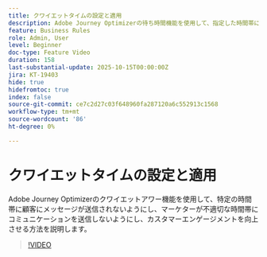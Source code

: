 ```yaml
---
title: クワイエットタイムの設定と適用
description: Adobe Journey Optimizerの待ち時間機能を使用して、指定した時間帯にメッセージ（SMS、メール、プッシュ、WhatsApp）が顧客に送信されないようにする方法を説明します。これにより、マーケターが不適切な時間帯にコミュニケーションを送信するのを防ぎ、顧客のエンゲージメントを向上させることができます。
feature: Business Rules
role: Admin, User
level: Beginner
doc-type: Feature Video
duration: 158
last-substantial-update: 2025-10-15T00:00:00Z
jira: KT-19403
hide: true
hidefromtoc: true
index: false
source-git-commit: ce7c2d27c03f648960fa287120a6c552913c1568
workflow-type: tm+mt
source-wordcount: '86'
ht-degree: 0%

---
```



# クワイエットタイムの設定と適用

Adobe Journey Optimizerのクワイエットアワー機能を使用して、特定の時間帯に顧客にメッセージが送信されないようにし、マーケターが不適切な時間帯にコミュニケーションを送信しないようにし、カスタマーエンゲージメントを向上させる方法を説明します。

>[!VIDEO](https://video.tv.adobe.com/v/3475853/?captions=jpn&learn=on&enablevpops)

